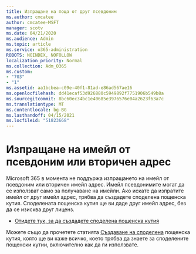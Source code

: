```yaml
---
title: Изпращане на поща от друг псевдоним
ms.author: cmcatee
author: cmcatee-MSFT
manager: scotv
ms.date: 04/21/2020
ms.audience: Admin
ms.topic: article
ms.service: o365-administration
ROBOTS: NOINDEX, NOFOLLOW
localization_priority: Normal
ms.collection: Adm_O365
ms.custom:
- "703"
- "1"
ms.assetid: aa1bcbea-c09e-40f1-81ad-e86ad567ae16
ms.openlocfilehash: dd41ecaf53d926880c5949892f7751906b549b8a
ms.sourcegitcommit: 8bc60ec34bc1e40685e3976576e04a2623f63a7c
ms.translationtype: MT
ms.contentlocale: bg-BG
ms.lasthandoff: 04/15/2021
ms.locfileid: "51823668"
---
```

# <a name="send-email-from-an-alias-or-secondary-address"></a>Изпращане на имейл от псевдоним или вторичен адрес

Microsoft 365 в момента не поддържа изпращането на имейл от псевдоним или вторичен имейл адрес. Имейл псевдонимите могат да се използват само за получаване на имейли. Ако искате да изпратите имейл от друг имейл адрес, трябва да създадете споделена пощенска кутия. Споделената пощенска кутия ще ви даде друг имейл адрес, без да се изисква друг лиценз.
  
- [Отидете тук, за да създадете споделена пощенска кутия](https://portal.office.com/AdminPortal/Home#/AssistedGuide/addemailoptions)

Можете също да прочетете статията [Създаване на споделена](https://docs.microsoft.com/microsoft-365/admin/email/create-a-shared-mailbox) пощенска кутия, която ще ви каже всичко, което трябва да знаете за споделените пощенски кутии, включително как да ги използвате.